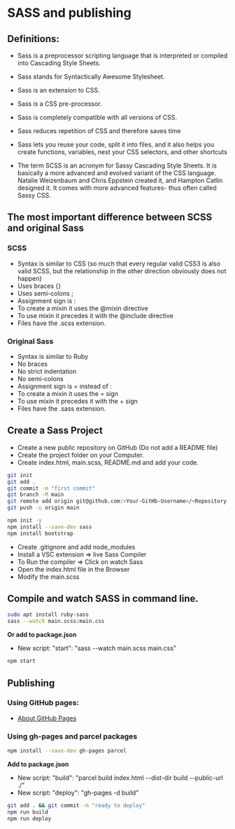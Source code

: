 # SASS and publishing

## Definitions:

- Sass is a preprocessor scripting language that is interpreted or compiled into Cascading Style Sheets.
- Sass stands for Syntactically Awesome Stylesheet.
- Sass is an extension to CSS.
- Sass is a CSS pre-processor.
- Sass is completely compatible with all versions of CSS.
- Sass reduces repetition of CSS and therefore saves time
- Sass lets you reuse your code, split it into files, and it also helps you create functions, variables, nest your CSS selectors, and other shortcuts

- The term SCSS is an acronym for Sassy Cascading Style Sheets. It is basically a more advanced and evolved variant of the CSS language. Natalie Weizenbaum and Chris Eppstein created it, and Hampton Catlin designed it. It comes with more advanced features- thus often called Sassy CSS.

## The most important difference between SCSS and original Sass

### SCSS

* Syntax is similar to CSS (so much that every regular valid CSS3 is also valid SCSS, but the relationship in the other direction obviously does not happen)
* Uses braces {}
* Uses semi-colons ; 
* Assignment sign is :
* To create a mixin it uses the @mixin directive
* To use mixin it precedes it with the @include directive
* Files have the .scss extension.

### Original Sass

* Syntax is similar to Ruby
* No braces
* No strict indentation
* No semi-colons
* Assignment sign is = instead of :
* To create a mixin it uses the = sign
* To use mixin it precedes it with the + sign
* Files have the .sass extension.

## Create a Sass Project

- Create a new public repository on GitHub (Do not add a README file)
- Create the project folder on your Computer.
- Create index.html, main.scss, README.md and add your code.

```bash
git init
git add .
git commit -m "first commit"
git branch -M main
git remote add origin git@github.com:>Your-GitHb-Username>/<Repository-Name>.git
git push -u origin main
```

```bash
npm init -y
npm install --save-dev sass
npm install bootstrap
```
- Create .gitignore and add node_modules
- Install a VSC extension => live Sass Compiler
- To Run the compiler => Click on watch Sass
- Open the index.html file in the Browser 
- Modify the main.scss

## Compile and watch SASS in command line.
```bash
sudo apt install ruby-sass
sass --watch main.scss:main.css
```
**Or add to package.json**
- New script: "start": "sass --watch main.scss main.css"
```bash
npm start
```

## Publishing
### Using GitHub pages:
- [About GitHub Pages](https://docs.github.com/en/enterprise-server@3.6/pages/getting-started-with-github-pages/about-github-pages)

### Using gh-pages and parcel packages
```bash
npm install --save-dev gh-pages parcel
```
**Add to package.json**
- New script: "build": "parcel build index.html --dist-dir build --public-url ./"
- New script: "deploy": "gh-pages -d build"

```bash
git add . && git commit -m "ready to deploy"
npm run build
npm run deploy
```